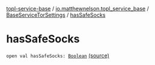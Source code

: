 [topl-service-base](../../index.md) / [io.matthewnelson.topl_service_base](../index.md) / [BaseServiceTorSettings](index.md) / [hasSafeSocks](./has-safe-socks.md)

# hasSafeSocks

`open val hasSafeSocks: `[`Boolean`](https://kotlinlang.org/api/latest/jvm/stdlib/kotlin/-boolean/index.html) [(source)](https://github.com/05nelsonm/TorOnionProxyLibrary-Android/blob/master/topl-service-base/src/main/java/io/matthewnelson/topl_service_base/BaseServiceTorSettings.kt#L651)